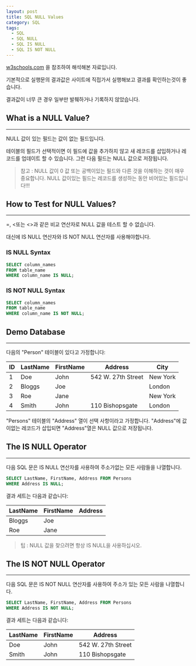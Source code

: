 ```yaml
---
layout: post
title: SQL NULL Values
category: SQL
tags:
  - SQL
  - SQL NULL
  - SQL IS NULL
  - SQL IS NOT NULL
---
```




[w3schools.com](www.w3schools.com/sql) 을 참조하여 해석해본 자료입니다.

기본적으로 실행문의 결과값은 사이트에 직접가서 실행해보고 결과를 확인하는것이 좋습니다.

결과값이 너무 큰 경우 일부만 발췌하거나 기록하지 않았습니다.







## What is a NULL Value?

---



NULL 값이 있는 필드는 값이 없는 필드입니다.

테이블의 필드가 선택적이면 이 필드에 값을 추가하지 않고 새 레코드를 삽입하거나 레코드를 업데이트 할 수 있습니다. 그런 다음 필드는 NULL 값으로 저장됩니다.

>참고 : NULL 값이 0 값 또는 공백이있는 필드와 다른 것을 이해하는 것이 매우 중요합니다. NULL 값이있는 필드는 레코드를 생성하는 동안 비어있는 필드입니다!!!





## How to Test for NULL Values?

---



=, <또는 <>과 같은 비교 연산자로 NULL 값을 테스트 할 수 없습니다.

대신에 IS NULL 연산자와 IS NOT NULL 연산자를 사용해야합니다.



### IS NULL Syntax

```sql
SELECT column_names
FROM table_name
WHERE column_name IS NULL;
```





### IS NOT NULL Syntax

```sql
SELECT column_names
FROM table_name
WHERE column_name IS NOT NULL;
```







## Demo Database

---



다음의 "Person" 테이블이 있다고 가정합니다:



| ID   | LastName | FirstName | Address            | City     |
| ---- | -------- | --------- | ------------------ | -------- |
| 1    | Doe      | John      | 542 W. 27th Street | New York |
| 2    | Bloggs   | Joe       |                    | London   |
| 3    | Roe      | Jane      |                    | New York |
| 4    | Smith    | John      | 110 Bishopsgate    | London   |



"Persons" 테이블의 "Address" 열이 선택 사항이라고 가정합니다. "Address"에 값이없는 레코드가 삽입되면 "Address"열은 NULL 값으로 저장됩니다.





## The IS NULL Operator

---



다음 SQL 문은 IS NULL 연산자를 사용하여 주소가없는 모든 사람들을 나열합니다.

```sql
SELECT LastName, FirstName, Address FROM Persons
WHERE Address IS NULL;
```



결과 세트는 다음과 같습니다:



| LastName | FirstName | Address |
| -------- | --------- | ------- |
| Bloggs   | Joe       |         |
| Roe      | Jane      |         |



> 팁 : NULL 값을 찾으려면 항상 IS NULL을 사용하십시오.







## The IS NOT NULL Operator

---



다음 SQL 문은 IS NOT NULL 연산자를 사용하여 주소가 있는 모든 사람을 나열합니다.

```sql
SELECT LastName, FirstName, Address FROM Persons
WHERE Address IS NOT NULL;
```



결과 세트는 다음과 같습니다:



| LastName | FirstName | Address            |
| -------- | --------- | ------------------ |
| Doe      | John      | 542 W. 27th Street |
| Smith    | John      | 110 Bishopsgate    |
